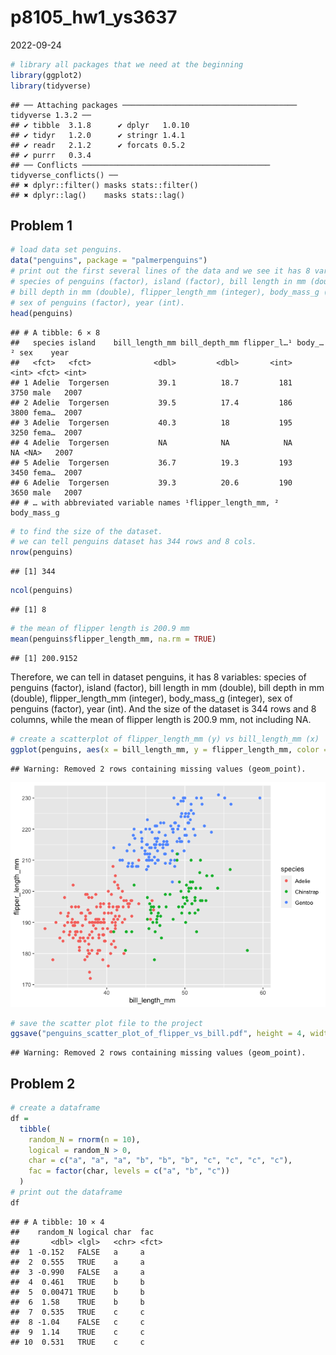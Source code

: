 p8105_hw1_ys3637
================
2022-09-24

``` r
# library all packages that we need at the beginning
library(ggplot2)
library(tidyverse)
```

    ## ── Attaching packages ─────────────────────────────────────── tidyverse 1.3.2 ──
    ## ✔ tibble  3.1.8      ✔ dplyr   1.0.10
    ## ✔ tidyr   1.2.0      ✔ stringr 1.4.1 
    ## ✔ readr   2.1.2      ✔ forcats 0.5.2 
    ## ✔ purrr   0.3.4      
    ## ── Conflicts ────────────────────────────────────────── tidyverse_conflicts() ──
    ## ✖ dplyr::filter() masks stats::filter()
    ## ✖ dplyr::lag()    masks stats::lag()

## Problem 1

``` r
# load data set penguins.
data("penguins", package = "palmerpenguins")
# print out the first several lines of the data and we see it has 8 variables:
# species of penguins (factor), island (factor), bill length in mm (double),
# bill depth in mm (double), flipper_length_mm (integer), body_mass_g (integer),
# sex of penguins (factor), year (int).
head(penguins)
```

    ## # A tibble: 6 × 8
    ##   species island    bill_length_mm bill_depth_mm flipper_l…¹ body_…² sex    year
    ##   <fct>   <fct>              <dbl>         <dbl>       <int>   <int> <fct> <int>
    ## 1 Adelie  Torgersen           39.1          18.7         181    3750 male   2007
    ## 2 Adelie  Torgersen           39.5          17.4         186    3800 fema…  2007
    ## 3 Adelie  Torgersen           40.3          18           195    3250 fema…  2007
    ## 4 Adelie  Torgersen           NA            NA            NA      NA <NA>   2007
    ## 5 Adelie  Torgersen           36.7          19.3         193    3450 fema…  2007
    ## 6 Adelie  Torgersen           39.3          20.6         190    3650 male   2007
    ## # … with abbreviated variable names ¹​flipper_length_mm, ²​body_mass_g

``` r
# to find the size of the dataset.
# we can tell penguins dataset has 344 rows and 8 cols.
nrow(penguins)
```

    ## [1] 344

``` r
ncol(penguins)
```

    ## [1] 8

``` r
# the mean of flipper length is 200.9 mm
mean(penguins$flipper_length_mm, na.rm = TRUE)
```

    ## [1] 200.9152

Therefore, we can tell in dataset penguins, it has 8 variables: species
of penguins (factor), island (factor), bill length in mm (double), bill
depth in mm (double), flipper_length_mm (integer), body_mass_g
(integer), sex of penguins (factor), year (int). And the size of the
dataset is 344 rows and 8 columns, while the mean of flipper length is
200.9 mm, not including NA.

``` r
# create a scatterplot of flipper_length_mm (y) vs bill_length_mm (x)
ggplot(penguins, aes(x = bill_length_mm, y = flipper_length_mm, color = species)) + geom_point()
```

    ## Warning: Removed 2 rows containing missing values (geom_point).

![](p8105_hw1_ys3637_files/figure-gfm/unnamed-chunk-3-1.png)<!-- -->

``` r
# save the scatter plot file to the project
ggsave("penguins_scatter_plot_of_flipper_vs_bill.pdf", height = 4, width = 6)
```

    ## Warning: Removed 2 rows containing missing values (geom_point).

## Problem 2

``` r
# create a dataframe
df = 
  tibble(
    random_N = rnorm(n = 10),
    logical = random_N > 0,
    char = c("a", "a", "a", "b", "b", "b", "c", "c", "c", "c"),
    fac = factor(char, levels = c("a", "b", "c"))
  )
# print out the dataframe
df
```

    ## # A tibble: 10 × 4
    ##    random_N logical char  fac  
    ##       <dbl> <lgl>   <chr> <fct>
    ##  1 -0.152   FALSE   a     a    
    ##  2  0.555   TRUE    a     a    
    ##  3 -0.990   FALSE   a     a    
    ##  4  0.461   TRUE    b     b    
    ##  5  0.00471 TRUE    b     b    
    ##  6  1.58    TRUE    b     b    
    ##  7  0.535   TRUE    c     c    
    ##  8 -1.04    FALSE   c     c    
    ##  9  1.14    TRUE    c     c    
    ## 10  0.531   TRUE    c     c
